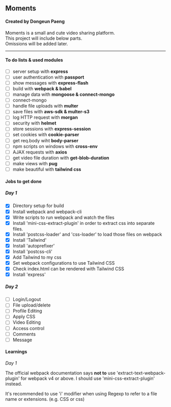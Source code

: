 ## Moments

#### Created by Dongeun Paeng

Moments is a small and cute video sharing platform.<br/>
This project will include below parts.<br/>
Omissions will be added later.

---

#### To do lists & used modules

- [ ] server setup with **express**
- [ ] user authentication with **passport**
- [ ] show messages with **express-flash**
- [ ] build with **webpack & babel**
- [ ] manage data with **mongoose & connect-mongo**
- [ ] connect-mongo
- [ ] handle file uploads with **multer**
- [ ] save files with **aws-sdk & multer-s3**
- [ ] log HTTP request with **morgan**
- [ ] security with **helmet**
- [ ] store sessions with **express-session**
- [ ] set cookies with **cookie-parser**
- [ ] get req.body wiht **body-parser**
- [ ] npm scripts on windows with **cross-env**
- [ ] AJAX requests with **axios**
- [ ] get video file duration with **get-blob-duration**
- [ ] make views with **pug**
- [ ] make beautiful with **tailwind css**

#### Jobs to get done

##### Day 1

- [x] Directory setup for build
- [x] Install webpack and webpack-cli
- [x] Write scripts to run webpack and watch the files
- [x] Install 'mini-css-extract-plugin' in order to extract css into separate files.
- [x] Install 'postcss-loader' and 'css-loader' to load those files on webpack
- [x] Install 'Tailwind'
- [x] Install 'autoprefixer'
- [x] Install 'postcss-cli'
- [x] Add Tailwind to my css
- [x] Set webpack configurations to use Tailwind CSS
- [x] Check index.html can be rendered with Tailwind CSS
- [x] Install 'express'

##### Day 2

- [ ] Login/Logout
- [ ] File upload/delete
- [ ] Profile Editing
- [ ] Apply CSS
- [ ] Video Editing
- [ ] Access control
- [ ] Comments
- [ ] Message

#### Learnings

_Day 1_<br/>

The official webpack documentation says **not to** use 'extract-text-webpack-plugin' for webpack v4 or above. I should use 'mini-css-extract-plugin' instead.

It's recommended to use 'i' modifier when using Regexp to refer to a file name or extensions. (e.g. CSS or css)
